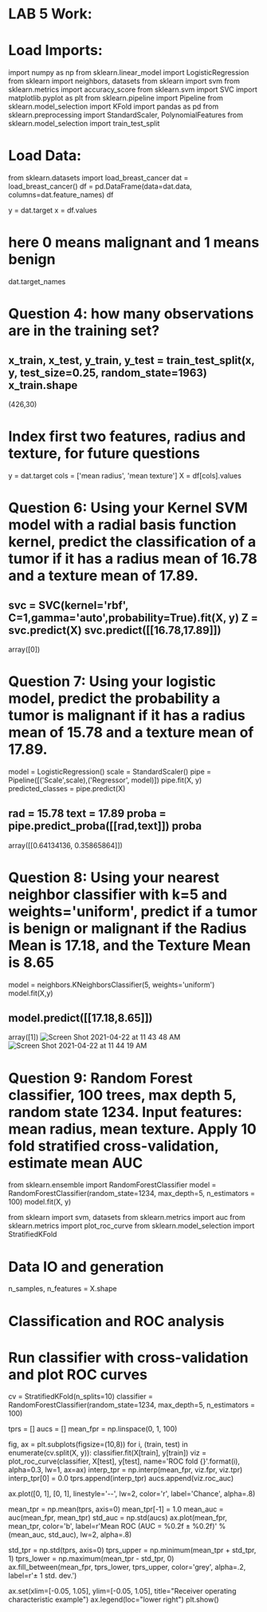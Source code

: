 # LAB 5 Work:

# Load Imports:
import numpy as np
from sklearn.linear_model import LogisticRegression
from sklearn import neighbors, datasets
from sklearn import svm
from sklearn.metrics import accuracy_score
from sklearn.svm import SVC
import matplotlib.pyplot as plt
from sklearn.pipeline import Pipeline
from sklearn.model_selection import KFold
import pandas as pd
from sklearn.preprocessing import StandardScaler, PolynomialFeatures
from sklearn.model_selection import train_test_split

# Load Data:
from sklearn.datasets import load_breast_cancer
dat = load_breast_cancer()
df = pd.DataFrame(data=dat.data, columns=dat.feature_names)
df

y = dat.target
x = df.values
# here 0 means malignant and 1 means benign
dat.target_names

# Question 4: how many observations are in the training set?
x_train, x_test, y_train, y_test = train_test_split(x, y, test_size=0.25, random_state=1963)
x_train.shape
----------
(426,30)

# Index first two features, radius and texture, for future questions
y = dat.target
cols = ['mean radius', 'mean texture']
X = df[cols].values

# Question 6: Using your Kernel SVM model with a radial basis function kernel, predict the classification of a tumor if it has a radius mean of 16.78 and a texture mean of 17.89.
svc = SVC(kernel='rbf', C=1,gamma='auto',probability=True).fit(X, y)
Z = svc.predict(X)
svc.predict([[16.78,17.89]])
----------
array([0])

# Question 7: Using your logistic model, predict the probability a tumor is malignant if it has a radius mean of 15.78 and a texture mean of 17.89.
model = LogisticRegression()
scale = StandardScaler()
pipe = Pipeline([('Scale',scale),('Regressor', model)])
pipe.fit(X, y)
predicted_classes = pipe.predict(X)

rad = 15.78
text = 17.89
proba = pipe.predict_proba([[rad,text]])
proba
----------
array([[0.64134136, 0.35865864]])


# Question 8: Using your nearest neighbor classifier with k=5 and weights='uniform', predict if a tumor is benign or malignant if the Radius Mean is 17.18, and the Texture Mean is 8.65
model = neighbors.KNeighborsClassifier(5, weights='uniform')
model.fit(X,y)

model.predict([[17.18,8.65]])
----------
array([1])
![Screen Shot 2021-04-22 at 11 43 48 AM](https://user-images.githubusercontent.com/78487402/115743829-06ba6980-a360-11eb-97d1-81aec750fe5c.png)
![Screen Shot 2021-04-22 at 11 44 19 AM](https://user-images.githubusercontent.com/78487402/115743931-1a65d000-a360-11eb-930f-6a7e8e340744.png)


# Question 9: Random Forest classifier, 100 trees, max depth 5, random state 1234. Input features: mean radius, mean texture. Apply 10 fold stratified cross-validation, estimate mean AUC
from sklearn.ensemble import RandomForestClassifier
model = RandomForestClassifier(random_state=1234, max_depth=5, n_estimators = 100)
model.fit(X, y)

from sklearn import svm, datasets
from sklearn.metrics import auc
from sklearn.metrics import plot_roc_curve
from sklearn.model_selection import StratifiedKFold

# #############################################################################
# Data IO and generation

n_samples, n_features = X.shape

# #############################################################################
# Classification and ROC analysis

# Run classifier with cross-validation and plot ROC curves
cv = StratifiedKFold(n_splits=10)
classifier = RandomForestClassifier(random_state=1234, max_depth=5, n_estimators = 100)

tprs = []
aucs = []
mean_fpr = np.linspace(0, 1, 100)

fig, ax = plt.subplots(figsize=(10,8))
for i, (train, test) in enumerate(cv.split(X, y)):
    classifier.fit(X[train], y[train])
    viz = plot_roc_curve(classifier, X[test], y[test],
                         name='ROC fold {}'.format(i),
                         alpha=0.3, lw=1, ax=ax)
    interp_tpr = np.interp(mean_fpr, viz.fpr, viz.tpr)
    interp_tpr[0] = 0.0
    tprs.append(interp_tpr)
    aucs.append(viz.roc_auc)

ax.plot([0, 1], [0, 1], linestyle='--', lw=2, color='r',
        label='Chance', alpha=.8)

mean_tpr = np.mean(tprs, axis=0)
mean_tpr[-1] = 1.0
mean_auc = auc(mean_fpr, mean_tpr)
std_auc = np.std(aucs)
ax.plot(mean_fpr, mean_tpr, color='b',
        label=r'Mean ROC (AUC = %0.2f $\pm$ %0.2f)' % (mean_auc, std_auc),
        lw=2, alpha=.8)

std_tpr = np.std(tprs, axis=0)
tprs_upper = np.minimum(mean_tpr + std_tpr, 1)
tprs_lower = np.maximum(mean_tpr - std_tpr, 0)
ax.fill_between(mean_fpr, tprs_lower, tprs_upper, color='grey', alpha=.2,
                label=r'$\pm$ 1 std. dev.')

ax.set(xlim=[-0.05, 1.05], ylim=[-0.05, 1.05],
       title="Receiver operating characteristic example")
ax.legend(loc="lower right")
plt.show()
